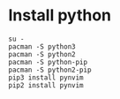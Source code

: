 # Install python

```
su -
pacman -S python3
pacman -S python2
pacman -S python-pip
pacman -S python2-pip
pip3 install pynvim
pip2 install pynvim
```

